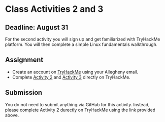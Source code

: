 # Class Activities 2 and 3

## Deadline: August 31

For the second activity you will sign up and get familiarized with TryHackMe platform. You will then complete a simple Linux fundamentals walkthrough.

## Assignment

-  Create an account on [TryHackMe](www.tryhackme.com/signup) using your Allegheny email.
-  Complete [Activity 2](https://tryhackme.com/jr/linuxfundamentalspart1mi) and [Activity 3](https://tryhackme.com/jr/linuxfundamentalspart2vk) directly on TryHackMe.

## Submission

You do not need to submit anything via GitHub for this activity. Instead, please complete Activity 2 durectly on TryHackMe using the link provided above.
